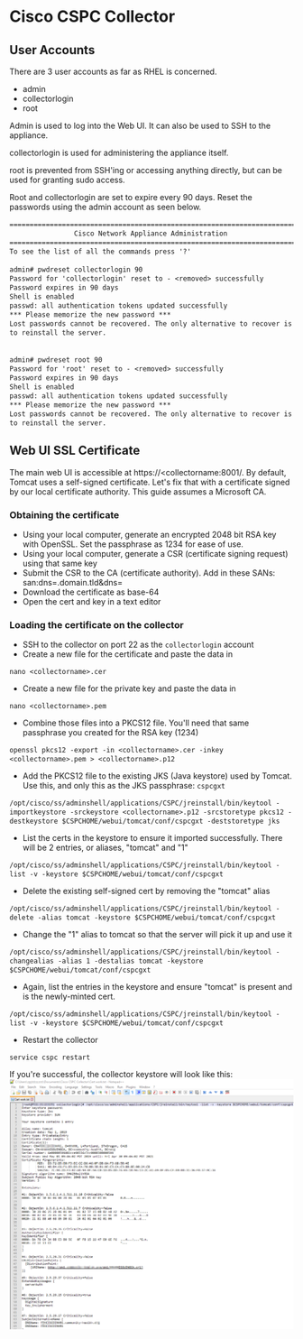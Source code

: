 # Cisco CSPC Collector

## User Accounts
There are 3 user accounts as far as RHEL is concerned.

+ admin
+ collectorlogin
+ root

Admin is used to log into the Web UI. It can also be used to SSH to the appliance.

collectorlogin is used for administering the appliance itself.

root is prevented from SSH'ing or accessing anything directly, but can be used for granting sudo access.

Root and collectorlogin are set to expire every 90 days. Reset the passwords using the admin account as seen below.
```
===========================================================================
                Cisco Network Appliance Administration
===========================================================================
To see the list of all the commands press '?'
 
admin# pwdreset collectorlogin 90
Password for 'collectorlogin' reset to - <removed> successfully
Password expires in 90 days
Shell is enabled
passwd: all authentication tokens updated successfully
*** Please memorize the new password ***
Lost passwords cannot be recovered. The only alternative to recover is to reinstall the server.
 
 
admin# pwdreset root 90
Password for 'root' reset to - <removed> successfully
Password expires in 90 days
Shell is enabled
passwd: all authentication tokens updated successfully
*** Please memorize the new password ***
Lost passwords cannot be recovered. The only alternative to recover is to reinstall the server.
```

## Web UI SSL Certificate
The main web UI is accessible at https://<collectorname:8001/. By default, Tomcat uses a self-signed certificate. Let's fix that with a certificate signed by our local certificate authority. This guide assumes a Microsoft CA.

### Obtaining the certificate
+ Using your local computer, generate an encrypted 2048 bit RSA key with OpenSSL. Set the passphrase as 1234 for ease of use.
+ Using your local computer, generate a CSR (certificate signing request) using that same key
+ Submit the CSR to the CA (certificate authority). Add in these SANs: san:dns=<collectorname>.domain.tld&dns=<collectorname>
+ Download the certificate as base-64
+ Open the cert and key in a text editor
  
### Loading the certificate on the collector
+ SSH to the collector on port 22 as the `collectorlogin` account
+ Create a new file for the certificate and paste the data in
```
nano <collectorname>.cer
```
+ Create a new file for the private key and paste the data in
```
nano <collectorname>.pem
```
+ Combine those files into a PKCS12 file. You'll need that same passphrase you created for the RSA key (1234)
```
openssl pkcs12 -export -in <collectorname>.cer -inkey <collectorname>.pem > <collectorname>.p12
```
+ Add the PKCS12 file to the existing JKS (Java keystore) used by Tomcat. Use this, and only this as the JKS passphrase: `cspcgxt`
```
/opt/cisco/ss/adminshell/applications/CSPC/jreinstall/bin/keytool -importkeystore -srckeystore <collectorname>.p12 -srcstoretype pkcs12 -destkeystore $CSPCHOME/webui/tomcat/conf/cspcgxt -deststoretype jks
```
+ List the certs in the keystore to ensure it imported successfully. There will be 2 entries, or aliases, "tomcat" and "1"
```
/opt/cisco/ss/adminshell/applications/CSPC/jreinstall/bin/keytool -list -v -keystore $CSPCHOME/webui/tomcat/conf/cspcgxt
```
+ Delete the existing self-signed cert by removing the "tomcat" alias
```
/opt/cisco/ss/adminshell/applications/CSPC/jreinstall/bin/keytool -delete -alias tomcat -keystore $CSPCHOME/webui/tomcat/conf/cspcgxt
```
+ Change the "1" alias to tomcat so that the server will pick it up and use it
```
/opt/cisco/ss/adminshell/applications/CSPC/jreinstall/bin/keytool -changealias -alias 1 -destalias tomcat -keystore $CSPCHOME/webui/tomcat/conf/cspcgxt
```
+ Again, list the entries in the keystore and ensure "tomcat" is present and is the newly-minted cert.
```
/opt/cisco/ss/adminshell/applications/CSPC/jreinstall/bin/keytool -list -v -keystore $CSPCHOME/webui/tomcat/conf/cspcgxt
```
+ Restart the collector
```
service cspc restart
```
If you're successful, the collector keystore will look like this:
![JKS](/cert_wiki2.png)
